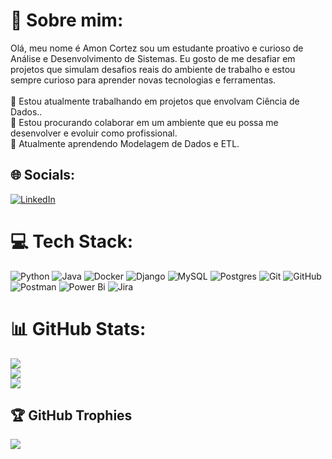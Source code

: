 # 💫 Sobre mim:
Olá, meu nome é Amon Cortez sou um estudante proativo e curioso de Análise e Desenvolvimento de Sistemas. Eu gosto de me desafiar em projetos que simulam desafios reais do ambiente de trabalho e estou sempre curioso para aprender novas tecnologias e ferramentas.<br><br>🔭 Estou atualmente trabalhando em projetos que envolvam Ciência de Dados.. <br>👯 Estou procurando colaborar em um ambiente que eu possa me desenvolver e evoluir como profissional.<br>🌱 Atualmente aprendendo Modelagem de Dados e ETL.<br>


## 🌐 Socials:
[![LinkedIn](https://img.shields.io/badge/LinkedIn-%230077B5.svg?logo=linkedin&logoColor=white)](https://linkedin.com/in/https://www.linkedin.com/in/amom-dev/) 

# 💻 Tech Stack:
![Python](https://img.shields.io/badge/python-3670A0?style=for-the-badge&logo=python&logoColor=ffdd54) ![Java](https://img.shields.io/badge/java-%23ED8B00.svg?style=for-the-badge&logo=openjdk&logoColor=white) ![Docker](https://img.shields.io/badge/docker-%230db7ed.svg?style=for-the-badge&logo=docker&logoColor=white) ![Django](https://img.shields.io/badge/django-%23092E20.svg?style=for-the-badge&logo=django&logoColor=white) ![MySQL](https://img.shields.io/badge/mysql-4479A1.svg?style=for-the-badge&logo=mysql&logoColor=white) ![Postgres](https://img.shields.io/badge/postgres-%23316192.svg?style=for-the-badge&logo=postgresql&logoColor=white) ![Git](https://img.shields.io/badge/git-%23F05033.svg?style=for-the-badge&logo=git&logoColor=white) ![GitHub](https://img.shields.io/badge/github-%23121011.svg?style=for-the-badge&logo=github&logoColor=white) ![Postman](https://img.shields.io/badge/Postman-FF6C37?style=for-the-badge&logo=postman&logoColor=white) ![Power Bi](https://img.shields.io/badge/power_bi-F2C811?style=for-the-badge&logo=powerbi&logoColor=black) ![Jira](https://img.shields.io/badge/jira-%230A0FFF.svg?style=for-the-badge&logo=jira&logoColor=white)
# 📊 GitHub Stats:
![](https://github-readme-stats.vercel.app/api?username=amn-saint&theme=dark&hide_border=false&include_all_commits=true&count_private=false)<br/>
![](https://github-readme-streak-stats.herokuapp.com/?user=amn-saint&theme=dark&hide_border=false)<br/>
![](https://github-readme-stats.vercel.app/api/top-langs/?username=amn-saint&theme=dark&hide_border=false&include_all_commits=true&count_private=false&layout=compact)

## 🏆 GitHub Trophies
![](https://github-profile-trophy.vercel.app/?username=amn-saint&theme=dark&no-frame=false&no-bg=true&margin-w=4)

<!-- Proudly created with GPRM ( https://gprm.itsvg.in ) -->
